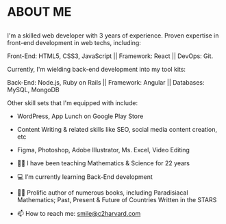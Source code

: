 # ABOUT ME
##
I'm a skilled web developer with 3 years of experience. 
Proven expertise in front-end development in web techs, including: 

Front-End: HTML5, CSS3, JavaScript || 
Framework: React || 
DevOps: Git. 

Currently, I'm wielding back-end development into my tool kits: 

Back-End: Node.js, Ruby on Rails || 
Framework: Angular || 
Databases: MySQL, MongoDB 

Other skill sets that I'm equipped with include: 
- WordPress, App Lunch on Google Play Store
- Content Writing & related skills like SEO, social media content creation, etc
- Figma, Photoshop, Adobe Illustrator, Ms. Excel, Video Editing

- 👨‍💼 I have been teaching Mathematics & Science for 22 years
- 💻 I’m currently learning Back-End development
- 👨‍🏫 Prolific author of numerous books, including Paradisiacal Mathematics; Past, Present & Future of Countries Written in the STARS 
- 📫 How to reach me: smile@c2harvard.com


